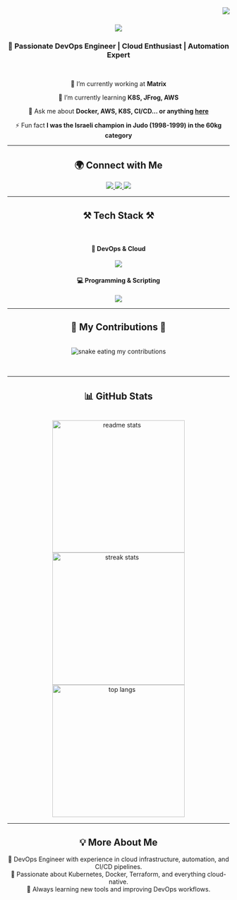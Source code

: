 <img align="right" src="https://visitor-badge.laobi.icu/badge?page_id=CostaEp.CostaEp" />

<h1 align="center">
    <img src="https://readme-typing-svg.herokuapp.com/?font=Righteous&size=35&center=true&vCenter=true&width=500&height=70&duration=4000&lines=Hello+World!+👋;+I'm+Costa+Epshtein!;DevOps+Engineer+from+Israel+🇮🇱" />
</h1>

<h3 align="center">🚀 Passionate DevOps Engineer | Cloud Enthusiast | Automation Expert</h3>

<br/>

<div align="center">
 
 🔭 I’m currently working at <strong>Matrix</strong>
 
 🌱 I’m currently learning **K8S, JFrog, AWS**

 💬 Ask me about **Docker, AWS, K8S, CI/CD... or anything [here](https://github.com/CostaEp/CostaEp/issues)**

 ⚡ Fun fact **I was the Israeli champion in Judo (1998-1999) in the 60kg category**

</div>
 
---

<h2 align="center">🌍 Connect with Me</h2>
<div align="center"> 
  <a href="mailto:costadevop@gmail.com">
    <img src="https://img.shields.io/badge/Gmail-333333?style=for-the-badge&logo=gmail&logoColor=red" />
  </a>
  <a href="https://www.linkedin.com/in/costa-epshtein-33271131/" target="_blank">
    <img src="https://img.shields.io/badge/LinkedIn-0077B5?style=for-the-badge&logo=linkedin&logoColor=white" />
  </a>
  <a href="https://CostaEp.github.io" target="_blank">
     <img src="https://img.shields.io/badge/Portfolio-FF5722?style=for-the-badge&logo=todoist&logoColor=white" />
  </a>
</div>

---

<h2 align="center">⚒️ Tech Stack ⚒️</h2>
<br/>
<div align="center">
    <h4>🚀 DevOps & Cloud</h4>
    <img src="https://skillicons.dev/icons?i=git,github,gitlab,docker,jenkins,kubernetes,aws,ansible,terraform,grafana,linux" />
    <h4>💻 Programming & Scripting</h4>
    <img src="https://skillicons.dev/icons?i=bash,python,javascript,express,mongodb,nextjs,mysql,html,css,postman" />
</div>

---

<h2 align="center">🐍 My Contributions 🐍</h2>
<div align="center">
  <br/>
  <img alt="snake eating my contributions" src="https://raw.githubusercontent.com/CostaEp/CostaEp/output/github-contribution-grid-snake.svg" />
  <br/><br/><br/>
</div>

---

<h2 align="center">📊 GitHub Stats</h2>
<br>
<div align="center" display="flex">
  <img width=300 src="https://github-readme-stats.vercel.app/api?username=CostaEp&count_private=true&show_icons=true&theme=radical&rank_icon=github&border_radius=10" alt="readme stats" />
    <br/>
  <img width=300 src="https://readme-streak-stats.vercel.app/?user=CostaEp&count_private=true&theme=radical&border_radius=10" alt="streak stats"/>
    <br/>
  <img width=300 src="https://github-readme-stats.vercel.app/api/top-langs/?username=CostaEp&langs_count=20&layout=compact&theme=radical&border_radius=10&size_weight=0.5&count_weight=0.5&exclude_repo=github-readme-stats" alt="top langs" />
</div>

---

<h2 align="center">💡 More About Me</h2>
<p align="center">
🔹 DevOps Engineer with experience in cloud infrastructure, automation, and CI/CD pipelines.<br>
🔹 Passionate about Kubernetes, Docker, Terraform, and everything cloud-native.<br>
🔹 Always learning new tools and improving DevOps workflows.<br>
</p>
